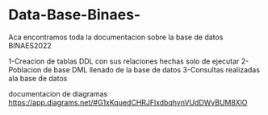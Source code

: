 # Data-Base-Binaes-
Aca encontramos toda la documentacion sobre la base de datos BINAES2022

1-Creacion de tablas DDL con sus relaciones hechas solo de ejecutar
2-Poblacion de base DML llenado de la base de datos 
3-Consultas realizadas ala base de datos 

documentacion de diagramas https://app.diagrams.net/#G1xKquedCHRJFlxdbqhynVUdDWvBUM8XlO